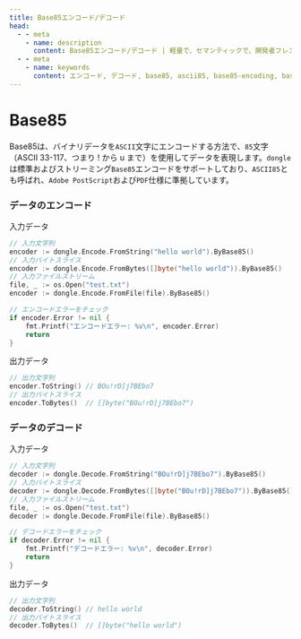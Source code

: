 ```yaml
---
title: Base85エンコード/デコード
head:
  - - meta
    - name: description
      content: Base85エンコード/デコード | 軽量で、セマンティックで、開発者フレンドリーなgolang エンコード&暗号ライブラリ
  - - meta
    - name: keywords
      content: エンコード, デコード, base85, ascii85, base85-encoding, base85-decoding, ascii85-encoding, ascii85-decoding
---
```


# Base85

Base85は、バイナリデータを`ASCII`文字にエンコードする方法で、`85`文字（ASCII 33-117、つまり ! から u まで）を使用してデータを表現します。`dongle`は標準およびストリーミング`Base85`エンコードをサポートしており、`ASCII85`とも呼ばれ、`Adobe PostScript`および`PDF`仕様に準拠しています。

### データのエンコード
入力データ

```go
// 入力文字列
encoder := dongle.Encode.FromString("hello world").ByBase85()
// 入力バイトスライス
encoder := dongle.Encode.FromBytes([]byte("hello world")).ByBase85()
// 入力ファイルストリーム
file, _ := os.Open("test.txt")
encoder := dongle.Encode.FromFile(file).ByBase85()

// エンコードエラーをチェック
if encoder.Error != nil {
	fmt.Printf("エンコードエラー: %v\n", encoder.Error)
	return
}
```

出力データ

```go
// 出力文字列
encoder.ToString() // BOu!rD]j7BEbo7
// 出力バイトスライス
encoder.ToBytes()  // []byte("BOu!rD]j7BEbo7")
```

### データのデコード
入力データ

```go
// 入力文字列
decoder := dongle.Decode.FromString("BOu!rD]j7BEbo7").ByBase85()
// 入力バイトスライス
decoder := dongle.Decode.FromBytes([]byte("BOu!rD]j7BEbo7")).ByBase85()
// 入力ファイルストリーム
file, _ := os.Open("test.txt")
decoder := dongle.Decode.FromFile(file).ByBase85()

// デコードエラーをチェック
if decoder.Error != nil {
	fmt.Printf("デコードエラー: %v\n", decoder.Error)
	return
}
```

出力データ

```go
// 出力文字列
decoder.ToString() // hello world
// 出力バイトスライス
decoder.ToBytes()  // []byte("hello world")
```

 